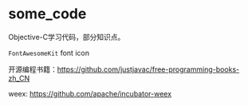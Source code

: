 # some_code
Objective-C学习代码，部分知识点。



`FontAwesomeKit` font icon

开源编程书籍：https://github.com/justjavac/free-programming-books-zh_CN


weex: https://github.com/apache/incubator-weex
